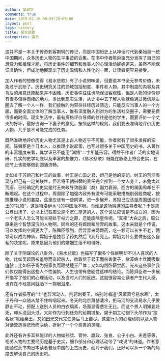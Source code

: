 ```yaml
---
author: 邹政华
comments: true
date: 2015-02-16 00:03:28+00:00
layout: post
tags: history
title: 易水悲歌
categories: 读书 
---
```

这并不是一本关于传奇刺客荆轲的传记，而是中国历史上从神话时代到秦始皇一统中国期间，众多历史人物的生平事迹的合集。在书中作者陈舜臣充分发挥了自己的想像力和推理才能，将历史事件的细节和当事人的心理活动娓娓道来，虽然不能保证准确性，但成功地展现出了历史温情和人性化的一面，让读者更容易接受。

加入作者的想像使得《易水悲歌》有了小说的味道，但要说本书全无参考价值，未免过于武断了。历史研究关注的领域包括制度、事件和人物，其中制度的内容及其背后的用意还原起来并不困难，历史事件往往也能保证客观性，但是人物的评价却有很多值得商榷的地方。类比到现实生活，从史书中去了解人物就像通过微信朋友圈去了解一个人一样，我们接触的内容往往经历过筛选，只能反应当事人的一个方面，而要全面立体的了解当事人，惟有深度融入到对方的生活社交圈子，需要花费很多的时间。现实生活中，最有资格评价导师的往往是他的学生，而要评价一个丈夫的好坏，最好咨询一下妻子的意见。按照这样的规则，我们要去准确地评价历史人物，几乎是不可能完成的任务。

既然准确地评价历史人物尤其是上古人物近乎不可能，作者就有了很多发挥的空间。陈舜臣是个日本人，以推理小说起家，也写过很多关于中国历史的书，从著作的丰富程度来看，其学识已不能用“渊博”二字所能形容。得益于作者广泛的实地调研、扎实的史学功底以及丰富的想像力，《易水悲歌》既能在脉络上符合史实，在细节上也能够做到圆通流畅。

比如关于苏妲己和纣王的故事，纣王是亡国之君，妲己是他的宠妃。纣王的荒淫表现与妲己有一定关联性，但若将王朝兴替的责任完全推到一个女人身上，未免太过荒唐。已经确定的史实是纣王失政导致殷国（商）国力衰弱，西方的属国周却在不断崛起。在这个过程中，周国除了加强内政外有没有可能采取措施削弱殷商呢，按照推理小说的套路，这里应该有一些阴谋，进一步展开，苏妲己应该是周国送给纣王的“礼物”，这是特洛伊木马的中国版本呀。而谁是这场阴谋的主导者呢？于是周公旦出场了，史书上记载周公是个宽仁厚道的人，这个说法应该是不成立的，因为一个老实人怎么可能长期处于权力之巅，还能废除皇帝呢。“真相”大白之后，周公原来是个智慧深沉的人物啊。同样的还有嫦娥和后羿的故事，这本来就是个传说，可以发挥的空间更大了，陈舜臣写到，后羿弄来两颗药，吃一颗可以长生不老，两颗可以成为神仙，嫦娥于是独吞了药丸然后飞到月亮上。嫦娥为什么要做出这么自私的决定呢，原来是因为他们的婚姻生活不和谐呀。

除了关于阴谋论的八卦外，《易水悲歌》也描写了很多个性鲜明却不讨人喜欢的人物。比如吴起因被羞辱而奋起杀人，欲取信于君王而杀害妻子，欲笼络士兵而吸取疽脓；比如伍子胥为报家仇而鞭挞楚王尸体；又如勾践卧薪尝胆。光从这些事件我们仅仅能得出这些人个性偏执、人生也带有悲剧性这样的结论。而陈舜臣进一步展开描写了他们的心理活动，以及当时人们的反应。这就很容易让读者产生代入感，也许在不经意间就洒下一掬眼泪来。

还有作者描写的“士”也异常动人，荆轲刺秦王，临别时唱道“风萧萧兮易水寒”，太子丹和一众随从禁不住呜咽起来。冬天的北京萧瑟凄冷，拒马河的支流易水几乎要静止不动，搭配上送别人员的白衣缟素，场面显得悲壮无比。而这个男人明知要赴死，却从没回头过。又如作为行刺任务的前期铺垫，樊于期主动割下头颅作为“投名状”献给秦王，又如田光交代完任务后马上自尽。这些行为的心理动机以及人物对话营造得悲怆而决绝，折射了一个个高贵的灵魂。

此外还有许多耳熟能详的人物如孙膑、管仲、嬴政、张良、公子小白、夫差等等，相关人物的主要经历是基于史实，细节部分和心理活动带了“戏说”的味道。作者意图通过此书向日本读者普及中国的上古历史，而对于我们，正好可以从一个新的角度去解读自己的历史吧。